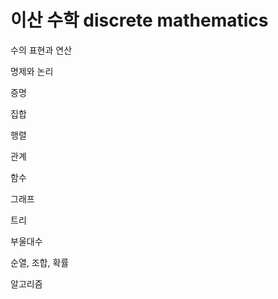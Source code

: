 # 이산 수학 discrete mathematics

수의 표현과 연산

명제와 논리

증명

집합

행렬

관계

함수

그래프

트리

부울대수

순열, 조합, 확률

알고리즘